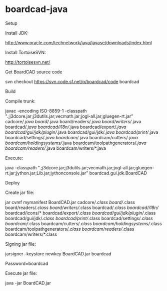 # boardcad-java

Setup

Install JDK:

http://www.oracle.com/technetwork/java/javase/downloads/index.html

Install TortoiseSVN:

http://tortoisesvn.net/

Get BoardCAD source code

svn checkout https://svn.code.sf.net/p/boardcad/code boardcad

Build

Compile trunk:

javac -encoding ISO-8859-1 -classpath ".;j3dcore.jar;j3dutils.jar;vecmath.jar;jogl-all.jar;gluegen-rt.jar" cadcore/*.java board/*.java board/readers/*.java board/writers/*.java boardcad/*.java boardcad/i18n/*.java boardcad/export/*.java boardcad/gui/jdk/plugin/*.java boardcad/gui/jdk/*.java boardcad/print/*.java boardcad/settings/*.java boardcam/*.java boardcam/cutters/*.java boardcam/holdingsystems/*.java boardcam/toolpathgenerators/*.java boardcam/readers/*.java boardcam/writers/*.java

Execute:

java -classpath ".;j3dcore.jar;j3dutils.jar;vecmath.jar;jogl-all.jar;gluegen-rt.jar;jython.jar;Lib.jar;jythonconsole.jar" boardcad.gui.jdk.BoardCAD

Deploy

Create jar file:

jar cvmf mymanifest BoardCAD.jar cadcore/*.class board/*.class board/readers/*.class board/writers/*.class boardcad/*.class boardcad/i18n/* boardcad/icons/* boardcad/export/*.class boardcad/gui/jdk/plugin/*.class boardcad/gui/jdk/*.class boardcad/print/*.class boardcad/settings/*.class boardcam/*.class boardcam/cutters/*.class boardcam/holdingsystems/*.class boardcam/toolpathgenerators/*.class boardcam/readers/*.class boardcam/writers/*.class

Signing jar file:

jarsigner -keystore newkey BoardCAD.jar boardcad

Password=boardcad

Execute jar file:

java -jar BoardCAD.jar
